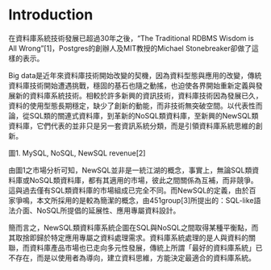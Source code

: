 # **Introduction**

在資料庫系統技術發展已超過30年之後，“The Traditional RDBMS Wisdom is All Wrong”\[1\]，Postgres的創辦人及MIT教授的Michael Stonebreaker卻做了這樣的表示。

Big data是近年來資料庫技術開始改變的契機，因為資料型態與應用的改變，傳統資料庫技術開始遭遇挑戰，穩固的基石也隨之動搖，也迫使各界開始重新定義與發展新的資料庫系統技術。相較於許多新興的資訊技術，資料庫技術因為發展已久，資料的使用型態長期穩定，缺少了創新的動能，而非技術無突破空間。以代表性而論，從SQL類的關連式資料庫，到革新的NoSQL類資料庫，至新興的NewSQL類資料庫，它們代表的並非只是另一套資訊系統分類，而是引領資料庫系統思維的創新。

圖1. MySQL, NoSQL, NewSQL revenue\[2\]

由圖1之市場分析可知，NewSQL並非是一統江湖的概念，事實上，無論SQL類資料庫或NoSQL類資料庫，都有其適用的市場，彼此之間關係為互補，而非競爭。這與過去僅有SQL類資料庫的市場組成已完全不同。而NewSQL的定義，由於百家爭鳴，本文所採用的是較為簡潔的概念，由451group\[3\]所提出的：SQL-like語法介面、NoSQL所提倡的延展性、應用專屬資料設計。

簡而言之，NewSQL類資料庫系統企圖在SQL與NoSQL之間取得某種平衡點，而其取捨即歸於特定應用專屬之資料處理需求。資料庫系統處理的是人與資料的關聯，而資料庫產品市場也已走向多元性發展，傳統上所謂「最好的資料庫系統」已不存在，而是以使用者為導向，建立資料思維，方能決定最適合的資料庫系統。

